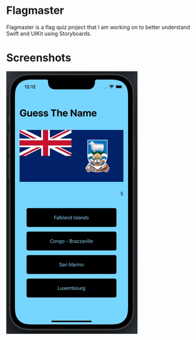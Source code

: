 # Flagmaster
Flagmaster is a flag quiz project that I am working on to better understand Swift and UIKit using Storyboards.

# Screenshots
<img src="Images/quiz.jpeg" title="quiz">
